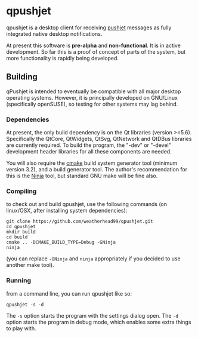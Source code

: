 qpushjet
========

qpushjet is a desktop client for receiving [pushjet](https://pushjet.io) messages as fully integrated native desktop notifications.

At present this software is __pre-alpha__ and __non-functional__. It is in active development. So far this is a proof of concept of parts of the system, but more functionality is rapidly being developed.

Building
--------

qPushjet is intended to eventually be compatible with all major desktop operating systems. However, it is principally developed on GNU/Linux (specifically openSUSE), so testing for other systems may lag behind.

### Dependencies

At present, the only build dependency is on the Qt libraries (version >=5.6). Specifically the QtCore, QtWidgets, QtSvg, QtNetwork and QtDBus libraries are currently required. To build the program, the "-dev" or "-devel" development header libraries for all these components are needed.

You will also require the [cmake](https://cmake.org) build system generator tool (minimum version 3.2), and a build generator tool. The author's recommendation for this is the [Ninja](https://ninja-build.org) tool, but standard GNU make will be fine also. 

### Compiling

to check out and build qpushjet, use the following commands (on linux/OSX, after installing system dependencies):


```
git clone https://github.com/weatherhead99/qpushjet.git
cd qpushjet
mkdir build
cd build
cmake .. -DCMAKE_BUILD_TYPE=Debug -GNinja
ninja
```

(you can  replace `-GNinja` and  `ninja` appropriately if you decided to use another make tool).

### Running
from a command line, you can run qpushjet like so:

```
qpushjet -s -d
```

The `-s` option starts the program with the settings dialog open. The `-d` option starts the program in debug mode, which enables some extra things to play with.
